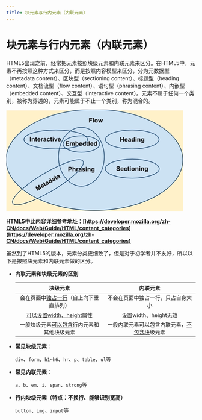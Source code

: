 ```yaml
---
title: 块元素与行内元素（内联元素）
---
```




# 块元素与行内元素（内联元素）

HTML5出现之前，经常把元素按照块级元素和内联元素来区分。在HTML5中，元素不再按照这种方式来区分，而是按照内容模型来区分，分为元数据型（metadata content）、区块型（sectioning content）、标题型（heading content）、文档流型（flow content）、语句型（phrasing content）、内嵌型（embedded content）、交互型（interactive content）。元素不属于任何一个类别，被称为穿透的，元素可能属于不止一个类别，称为混合的。

![HTML5元素区分方式](/img/HTML3.png)

**HTML5中此内容详细参考地址：[https://developer.mozilla.org/zh-CN/docs/Web/Guide/HTML/content_categories](https://developer.mozilla.org/zh-CN/docs/Web/Guide/HTML/content_categories)**

虽然到了HTML5的版本，元素分类更细致了，但是对于初学者并不友好，所以以下是按照块元素和内联元素做的区分。

- **内联元素和块级元素的区别**

  |                     块级元素                      |                      内联元素                       |
  | :-----------------------------------------------: | :-------------------------------------------------: |
  |   会在页面中<u>独占一行</u>（自上向下垂直排列）   |         不会在页面中独占一行，只占自身大小          |
  |         <u>可以设置width、height</u>属性          |                设置width、height无效                |
  | 一般块级元素<u>可以包含</u>行内元素和其他块级元素 | 一般内联元素可以包含内联元素，<u>不包含块</u>级元素 |

- **常见块级元素**：

  `div`、`form`、`h1~h6`、`hr`、`p`、`table`、`ul`等

- **常见内联元素**：

  `a`、`b`、`em`、`i`、`span`、`strong`等

- **行内块级元素（特点：不换行、能够识别宽高）**

  `button`、`img`、`input`等





